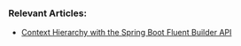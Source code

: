 
### Relevant Articles:

- [Context Hierarchy with the Spring Boot Fluent Builder API](http://www.baeldung.com/spring-boot-context-hierarchy)
